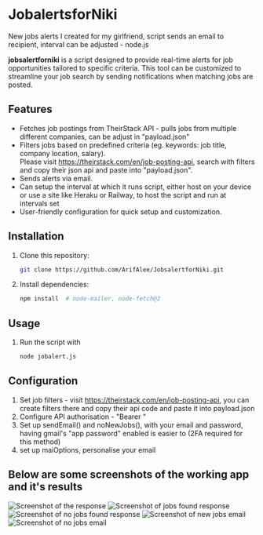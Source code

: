 # JobalertsforNiki
New jobs alerts I created for my girlfriend, script sends an email to recipient, interval can be adjusted - node.js

**jobsalertforniki** is a script designed to provide real-time alerts for job opportunities tailored to specific criteria. This tool can be customized to streamline your job search by sending notifications when matching jobs are posted.

## Features
- Fetches job postings from TheirStack API - pulls jobs from multiple different companies, can be adjust in "payload.json"
- Filters jobs based on predefined criteria (eg. keywords: job title, company location, salary). <br> Please visit https://theirstack.com/en/job-posting-api, search with filters and copy their json api and paste into "payload.json".
- Sends alerts via email.
- Can setup the interval at which it runs script, either host on your device or use a site like Heraku or Railway, to host the script and run at intervals set
- User-friendly configuration for quick setup and customization.

## Installation
1. Clone this repository:
   ```bash
   git clone https://github.com/ArifAlee/JobsalertforNiki.git
   
2. Install dependencies:
   ```bash
   npm install  # node-mailer, node-fetch@2

## Usage
1. Run the script with
   ```bash
   node jobalert.js

## Configuration
1. Set job filters - visit https://theirstack.com/en/job-posting-api, you can create filters there and copy their api code and paste it into payload.json
2. Configure API authorisation - "Bearer <your token>"
3. Set up sendEmail() and noNewJobs(), with your email and password, having gmail's "app password" enabled is easier to (2FA required for this method)
4. set up maiOptions, personalise your email

## Below are some screenshots of the working app and it's results

![Screenshot of the response](Screenshots/response-example.png)
![Screenshot of jobs found response](Screenshots/jobsfound.png)
![Screenshot of no jobs found response](Screenshots/nonewjob.png)
![Screenshot of new jobs email](Screenshots/newjobs-email.png)
![Screenshot of no jobs email](Screenshots/nojobs-email.png)






